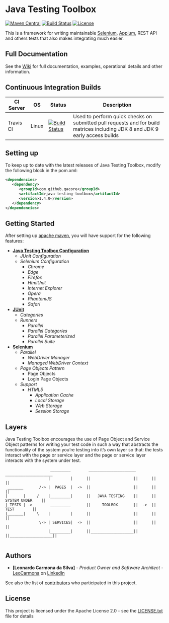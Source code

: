 # Java Testing Toolbox

[![Maven Central](https://img.shields.io/maven-central/v/com.github.qacore/java-testing-toolbox.svg)](http://search.maven.org/#search%7Cgav%7C1%7Cg%3A%22com.github.qacore%22%20AND%20a%3A%22java-testing-toolbox%22) 
[![Build Status](https://travis-ci.org/QACore/Java-Testing-Toolbox.svg?branch=master)](https://travis-ci.org/QACore/Java-Testing-Toolbox)
[![License](https://img.shields.io/badge/License-Apache%202.0-blue.svg)](https://github.com/QACore/Java-Testing-Toolbox/blob/master/LICENSE.txt)

This is a framework for writing maintainable [Selenium](https://github.com/SeleniumHQ/selenium), [Appium](https://github.com/appium/appium), REST API and others tests that also makes integrating much easier.

## Full Documentation

See the [Wiki](https://github.com/QACore/Java-Testing-Toolbox/wiki) for full documentation, examples, operational details and other information.

## Continuous Integration Builds

| CI Server | OS      | Status | Description |
| --------- | ------- | ------ | ----------- |
| Travis CI | Linux   | [![Build Status](https://travis-ci.org/QACore/Java-Testing-Toolbox.svg?branch=master)](https://travis-ci.org/QACore/Java-Testing-Toolbox) | Used to perform quick checks on submitted pull requests and for build matrices including JDK 8 and JDK 9 early access builds |

## Setting up

To keep up to date with the latest releases of Java Testing Toolbox, modify the following block in the pom.xml:

```xml
<dependencies>
   <dependency>
      <groupId>com.github.qacore</groupId>
      <artifactId>java-testing-toolbox</artifactId>
      <version>1.4.0</version>
   </dependency>
</dependencies>
```

## Getting Started

After setting up [apache maven](https://maven.apache.org/download.cgi), you will have support for the following features:
* [**Java Testing Toolbox Configuration**](https://github.com/QACore/Java-Testing-Toolbox/wiki/Java-Testing-Toolbox-Configuration)
   * *JUnit Configuration*
   * *Selenium Configuration*
      * *Chrome*
      * *Edge*
      * *Firefox*
      * *HtmlUnit*
      * *Internet Explorer*
      * *Opera*
      * *PhantomJS*
      * *Safari*
* [**JUnit**](https://github.com/QACore/Java-Testing-Toolbox/wiki/JUnit)
   * *Categories*
   * *Runners*
      * *Parallel*
      * *Parallel Categories*
      * *Parallel Parameterized*
      * *Parallel Suite*
* [**Selenium**](https://github.com/QACore/Java-Testing-Toolbox/wiki/Selenium)
   * *Parallel*
      * *WebDriver Manager*
      * *Managed WebDriver Context*
   * *Page Objects Pattern*
      * Page Objects
      * Login Page Objects
   * *Support*
      * *HTML5*
         * *Application Cache*
         * *Local Storage*
         * *Web Storage*
         * *Session Storage*
         
## Layers

Java Testing Toolbox encourages the use of Page Object and Service Object patterns for writing your test code in such a way that abstracts the functionality of the system you’re testing into it’s own layer so that: the tests interact with the page or service layer and the page or service layer interacts with the system under test.

```
                    _________        _____________________       _____________________
                   |         |      ||                   ||      ||                   ||
 _______       /-> |  PAGES  |  ->  ||                   ||      ||                   ||
|       |     /    |_________|      ||   JAVA TESTING    ||      ||   SYSTEM UNDER    ||
| TESTS | ->        _________       ||     TOOLBOX       ||  ->  ||       TEST        ||
|_______|     \    |         |      ||                   ||      ||                   ||
               \-> | SERVICES|  ->  ||                   ||      ||                   ||
                   |_________|      ||___________________||      ||___________________||
                   
```

## Authors

* **[Leonardo Carmona da Silva]** - *Product Owner and Software Architect* - [LeoCarmona](https://github.com/LeoCarmona) on [LinkedIn](https://www.linkedin.com/in/l3ocarmona/)

See also the list of [contributors](https://github.com/QACore/Java-Testing-Toolbox/graphs/contributors) who participated in this project.

## License

This project is licensed under the Apache License 2.0 - see the [LICENSE.txt](LICENSE.txt) file for details
